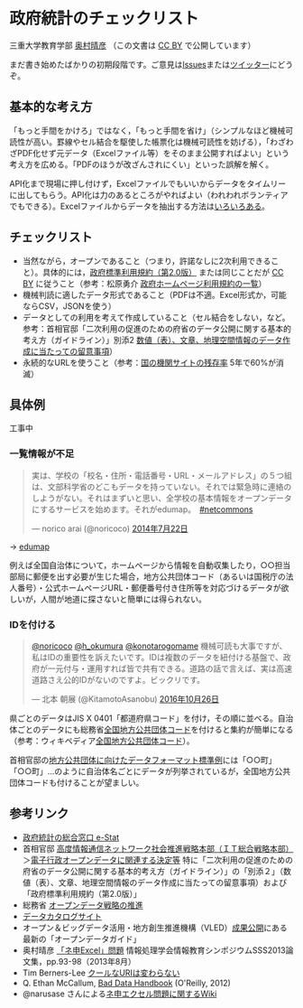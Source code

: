 # 政府統計のチェックリスト

三重大学教育学部 [奥村晴彦](http://oku.edu.mie-u.ac.jp/~okumura/)
（この文書は [CC BY](https://creativecommons.org/licenses/by/4.0/legalcode.ja) で公開しています）

まだ書き始めたばかりの初期段階です。ご意見は[Issues](https://github.com/okumuralab/baddata/issues)または[ツイッター](https://twitter.com/h_okumura)にどうぞ。

## 基本的な考え方

「もっと手間をかけろ」ではなく，「もっと手間を省け」（シンプルなほど機械可読性が高い。罫線やセル結合を駆使した帳票化は機械可読性を妨げる），「わざわざPDF化せず元データ（Excelファイル等）をそのまま公開すればよい」という考え方を広める。「PDFのほうが改ざんされにくい」といった誤解を解く。

API化まで現場に押し付けず，Excelファイルでもいいからデータをタイムリーに出してもらう。API化は力のあるところがやればよい（われわれボランティアでもできる）。Excelファイルからデータを抽出する方法は[いろいろある](http://oku.edu.mie-u.ac.jp/~okumura/stat/exceldata.html)。

## チェックリスト

* 当然ながら，オープンであること（つまり，許諾なしに2次利用できること）。具体的には，[政府標準利用規約（第2.0版）](http://www.kantei.go.jp/jp/singi/it2/densi/kettei/gl2_betten_1.pdf) または同じことだが [CC BY](https://creativecommons.org/licenses/by/4.0/legalcode.ja) に従うこと（参考：松原勇介 [政府ホームページ利用規約の一覧](https://gist.github.com/whym/1f84065b5811ab96fd85)）
* 機械判読に適したデータ形式であること（PDFは不適。Excel形式か，可能ならCSV，JSONを使う）
* データとしての利用を考えて作成していること（セル結合をしない，など。参考：首相官邸「二次利用の促進のための府省のデータ公開に関する基本的考え方（ガイドライン）」別添2 [数値（表）、文章、地理空間情報のデータ作成に当たっての留意事項](http://www.kantei.go.jp/jp/singi/it2/densi/kettei/data/gl26_betten2.pdf)）
* 永続的なURLを使うこと（参考：[国の機関サイトの残存率](http://warp.ndl.go.jp/contents/reccommend/collection/linkrot.html) 5年で60%が消滅）

## 具体例

工事中

### 一覧情報が不足

<blockquote class="twitter-tweet" data-lang="ja"><p lang="ja" dir="ltr">実は、学校の「校名・住所・電話番号・URL・メールアドレス」の５つ組は、文部科学省のどこもデータを持っていない。それでは緊急時に連絡のしようがない。それはまずいと思い、全学校の基本情報をオープンデータにするサービスを始めます。それがedumap。　<a href="https://twitter.com/hashtag/netcommons?src=hash">#netcommons</a></p>&mdash; norico arai (@noricoco) <a href="https://twitter.com/noricoco/status/491553304652951552">2014年7月22日</a></blockquote> <script async src="//platform.twitter.com/widgets.js" charset="utf-8"></script>

→ [edumap](http://www.edumap.jp)

例えば全国自治体について，ホームページから情報を自動収集したり，○○担当部局に郵便を出す必要が生じた場合，地方公共団体コード（あるいは国税庁の法人番号）・公式ホームページURL・郵便番号付き住所等を対応づけるデータが欲しいが，人間が地道に探さないと簡単には得られない。

### IDを付ける

<blockquote class="twitter-tweet" data-lang="ja"><p lang="ja" dir="ltr"><a href="https://twitter.com/noricoco">@noricoco</a> <a href="https://twitter.com/h_okumura">@h_okumura</a> <a href="https://twitter.com/konotarogomame">@konotarogomame</a> 機械可読も大事ですが、私はIDの重要性を訴えたいです。IDは複数のデータを紐付ける基盤で、政府が一元付与・運用すれば皆で共有できる。道路の話で言えば、実は高速道路さえ公的IDがないのですよ。ビックリです。</p>&mdash; 北本 朝展 (@KitamotoAsanobu) <a href="https://twitter.com/KitamotoAsanobu/status/791118012107493376">2016年10月26日</a></blockquote> <script async src="//platform.twitter.com/widgets.js" charset="utf-8"></script>

県ごとのデータはJIS X 0401「都道府県コード」を付け，その順に並べる。自治体ごとのデータにも総務省[全国地方公共団体コード](http://www.soumu.go.jp/denshijiti/code.html)を付けると集約が簡単になる（参考：ウィキペディア[全国地方公共団体コード](https://ja.wikipedia.org/wiki/全国地方公共団体コード)）。

首相官邸の[地方公共団体に向けたデータフォーマット標準例](http://www.kantei.go.jp/jp/singi/it2/densi/kettei/dataformat/index.html)には「○○町」「○○町」…のように自治体名ごとにデータが列挙されているが，全国地方公共団体コードも付けることが望ましい。

## 参考リンク

* [政府統計の総合窓口 e-Stat](http://www.e-stat.go.jp)
* 首相官邸 [高度情報通信ネットワーク社会推進戦略本部（ＩＴ総合戦略本部）](http://www.kantei.go.jp/jp/singi/it2/)＞[電子行政オープンデータに関連する決定等](http://www.kantei.go.jp/jp/singi/it2/densi/) 特に「二次利用の促進のための府省のデータ公開に関する基本的考え方（ガイドライン）」の「別添２」（数値（表）、文章、地理空間情報のデータ作成に当たっての留意事項）および「政府標準利用規約（第2.0版）」
* 総務省 [オープンデータ戦略の推進](http://www.soumu.go.jp/menu_seisaku/ictseisaku/ictriyou/opendata/)
* [データカタログサイト](http://www.data.go.jp)
* オープン＆ビッグデータ活用・地方創生推進機構（VLED）[成果公開](http://www.vled.or.jp/results/)にある最新の「オープンデータガイド」
* 奥村晴彦 [「ネ申Excel」問題](http://oku.edu.mie-u.ac.jp/~okumura/SSS2013.pdf) 情報処理学会情報教育シンポジウムSSS2013論文集，pp.93-98（2013年8月）
* Tim Berners-Lee [クールなURIは変わらない](http://www.kanzaki.com/docs/Style/URI)
* Q. Ethan McCallum, [Bad Data Handbook](http://shop.oreilly.com/product/0636920024422.do) (O'Reilly, 2012)
* @narusase さんによる[ネ申エクセル問題に関するWiki](http://wiki3.jp/god_excel)

